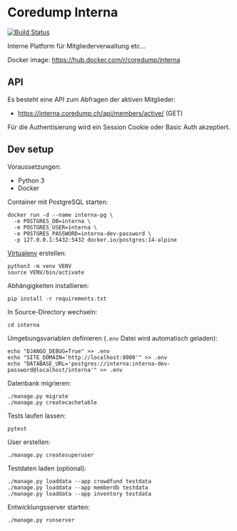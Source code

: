 # Coredump Interna

[![Build Status](https://github.com/coredump-ch/interna/workflows/CI/badge.svg)](https://github.com/coredump-ch/interna/actions?query=branch%3Amaster)

Interne Platform für Mitgliederverwaltung etc...

Docker image: <https://hub.docker.com/r/coredump/interna>


## API

Es besteht eine API zum Abfragen der aktiven Mitglieder:

- https://interna.coredump.ch/api/members/active/ (GET)

Für die Authentisierung wird ein Session Cookie oder Basic Auth akzeptiert.


## Dev setup

Voraussetzungen:

- Python 3
- Docker

Container mit PostgreSQL starten:

    docker run -d --name interna-pg \
      -e POSTGRES_DB=interna \
      -e POSTGRES_USER=interna \
      -e POSTGRES_PASSWORD=interna-dev-password \
      -p 127.0.0.1:5432:5432 docker.io/postgres:14-alpine

[Virtualenv](https://docs.python.org/3/library/venv.html) erstellen:

    python3 -m venv VENV
    source VENV/bin/activate

Abhängigkeiten installieren:

    pip install -r requirements.txt

In Source-Directory wechseln:

    cd interna

Umgebungsvariablen definieren (`.env` Datei wird automatisch geladen):

    echo "DJANGO_DEBUG=True" >> .env
    echo "SITE_DOMAIN='http://localhost:8000'" >> .env
    echo "DATABASE_URL='postgres://interna:interna-dev-password@localhost/interna'" >> .env

Datenbank migrieren:

    ./manage.py migrate
    ./manage.py createcachetable

Tests laufen lassen:

    pytest

User erstellen:

    ./manage.py createsuperuser

Testdaten laden (optional):

    ./manage.py loaddata --app crowdfund testdata
    ./manage.py loaddata --app memberdb testdata
    ./manage.py loaddata --app inventory testdata

Entwicklungsserver starten:

    ./manage.py runserver
